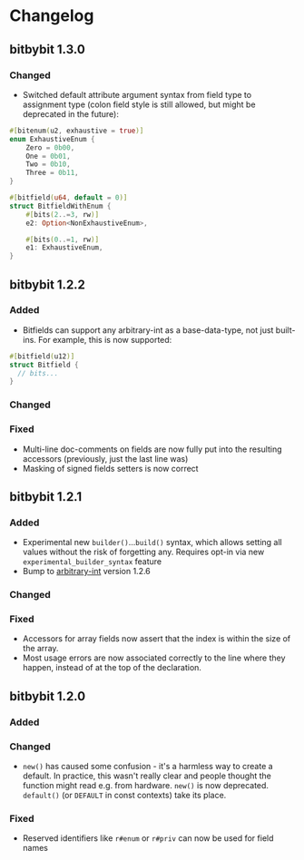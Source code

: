 # Changelog

## bitbybit 1.3.0

### Changed

- Switched default attribute argument syntax from field type to assignment type (colon field style is still allowed, but might be deprecated in the future):
```rs
#[bitenum(u2, exhaustive = true)]
enum ExhaustiveEnum {
    Zero = 0b00,
    One = 0b01,
    Two = 0b10,
    Three = 0b11,
}

#[bitfield(u64, default = 0)]
struct BitfieldWithEnum {
    #[bits(2..=3, rw)]
    e2: Option<NonExhaustiveEnum>,

    #[bits(0..=1, rw)]
    e1: ExhaustiveEnum,
}
```

## bitbybit 1.2.2

### Added

- Bitfields can support any arbitrary-int as a base-data-type, not just built-ins. For example, this is now supported:
```rs
#[bitfield(u12)]
struct Bitfield {
  // bits...
}
```

### Changed

### Fixed

- Multi-line doc-comments on fields are now fully put into the resulting accessors (previously, just the last line was)
- Masking of signed fields setters is now correct


## bitbybit 1.2.1

### Added

- Experimental new `builder()`...`build()` syntax, which allows setting all values without the risk of forgetting any. Requires opt-in via new `experimental_builder_syntax` feature
- Bump to [arbitrary-int](https://crates.io/crates/arbitrary-int) version 1.2.6

### Changed

### Fixed

- Accessors for array fields now assert that the index is within the size of the array.
- Most usage errors are now associated correctly to the line where they happen, instead of at the top of the declaration.


## bitbybit 1.2.0

### Added

### Changed

- `new()` has caused some confusion - it's a harmless way to create a default. In practice, this wasn't really clear and people thought the function might read e.g. from hardware. `new()` is now deprecated. `default()` (or `DEFAULT` in const contexts) take its place.

### Fixed

- Reserved identifiers like `r#enum` or `r#priv` can now be used for field names
